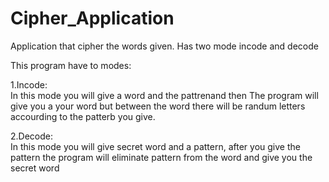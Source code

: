 # Cipher_Application
Application that cipher the words given. Has two mode incode and decode</br>

This program have to modes:</br>

1.Incode:</br>
In this mode you will give a word and the pattrenand then
The program will give you a your word but between the word there will be
randum letters accourding to the patterb you give.</br>

2.Decode:</br>
In this mode you will give secret word and a pattern, after you give the pattern
the program will eliminate pattern from the word and give you the secret word

